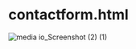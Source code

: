 # contactform.html
![media io_Screenshot (2) (1)](https://user-images.githubusercontent.com/72484018/100758291-5af69880-3415-11eb-8a57-3637ade9deac.jpg)
